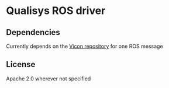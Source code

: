 # Qualisys ROS driver

## Dependencies
Currently depends on the [Vicon repository](https://github.com/KumarRobotics/vicon) for one ROS message

## License
Apache 2.0 wherever not specified

